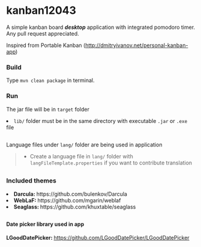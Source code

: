 # kanban12043
A simple kanban board _**desktop**_ application with integrated pomodoro timer. Any pull request appreciated.

Inspired from Portable Kanban (<link>http://dmitryivanov.net/personal-kanban-app</link>)

### Build
Type <code>mvn clean package</code> in terminal.

### Run
The jar file will be in <code>target</code> folder

<li><code>lib/</code> folder must be in the same directory with executable <code>.jar</code> or <code>.exe</code> file</li>

##
 
Language files under <code>lang/</code> folder are being used in application
> <ul>
> <li>Create a language file in <code>lang/</code> folder with <code>langFileTemplate.properties</code> if you want to contribute translation</li>
> </ul>

##

### Included themes
<li><b>Darcula: </b><a>https://github.com/bulenkov/Darcula</a></li>

<li><b>WebLaF: </b><a>https://github.com/mgarin/weblaf</a></li>

<li><b>Seaglass: </b><a>https://github.com/khuxtable/seaglass</a></li>

##

#### Date picker library used in app
<b>LGoodDatePicker: </b>https://github.com/LGoodDatePicker/LGoodDatePicker
